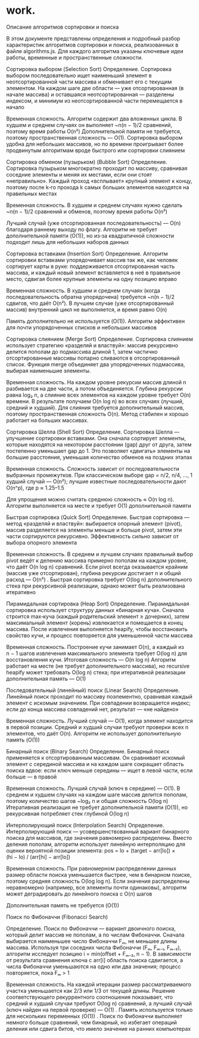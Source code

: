 # work.
Описание алгоритмов сортировки и поиска

В этом документе представлены определения и подробный разбор характеристик алгоритмов сортировки и поиска, реализованных в файле algorithms.js. Для каждого алгоритма указаны ключевые идеи работы, временные и пространственные сложности.

Сортировка выбором (Selection Sort)
Определение.
Сортировка выбором последовательно ищет наименьший элемент в неотсортированной части массива и обменивает его с текущим элементом. На каждом шаге две области — уже отсортированная (в начале массива) и оставшаяся неотсортированная — разделены индексом, и минимум из неотсортированной части перемещается в начало

Временная сложность. Алгоритм содержит два вложенных цикла. В худшем и среднем случаях он выполняет ~n(n − 1)/2 сравнений, поэтому время работы O(n²)
Дополнительной памяти не требуется, поэтому пространственная сложность — O(1). Сортировка выбором удобна для небольших массивов, но по времени проигрывает более продвинутым алгоритмам вроде быстрого или сортировки слиянием


Сортировка обменом (пузырьком) (Bubble Sort)
Определение.
Сортировка пузырьком многократно проходит по массиву, сравнивая соседние элементы и меняя их местами, если они стоят «неправильно». Каждый проход «всплывает» крупный элемент к концу, поэтому после k‑го прохода k самых больших элементов находятся на правильных местах

Временная сложность. В худшем и среднем случаях нужно сделать ~n(n − 1)/2 сравнений и обменов, поэтому время работы O(n²)

Лучший случай (уже отсортированная последовательность) — O(n) благодаря раннему выходу по флагу. Алгоритм не требует дополнительной памяти (O(1)), но из‑за квадратичной сложности подходит лишь для небольших наборов данных

Сортировка вставками (Insertion Sort)
Определение.
Алгоритм сортировки вставками упорядочивает массив так же, как человек сортирует карты в руке: поддерживается отсортированная часть массива, и каждый новый элемент вставляется в неё в правильное место, сдвигая более крупные элементы на одну позицию вправо


Временная сложность. В худшем и среднем случаях (когда последовательность обратна упорядочена) требуется ~n(n − 1)/2 сдвигов, что даёт O(n²). В лучшем случае (уже отсортированный массив) внутренний цикл не выполняется, и время равно O(n)

Память дополнительно не используется (O(1)). Алгоритм эффективен для почти упорядоченных списков и небольших массивов

Сортировка слиянием (Merge Sort)
Определение.
Сортировка слиянием использует стратегию «разделяй и властвуй»: массив рекурсивно делится пополам до подмассива длиной 1, затем частично отсортированные массивы попарно сливаются в отсортированный список. Функция merge объединяет два упорядоченных подмассива, выбирая наименьшие элементы.

Временная сложность. На каждом уровне рекурсии массив длиной n разбивается на две части, а потом объединяется. Глубина рекурсии равна log₂ n, а слияние всех элементов на каждом уровне требует O(n) времени. В результате получаем O(n log n) во всех случаях (лучший, средний и худший). Для слияния требуется дополнительный массив, поэтому пространственная сложность O(n). Метод стабилен и хорошо работает на больших массивах.

Сортировка Шелла (Shell Sort)
Определение.
Сортировка Шелла — улучшение сортировки вставками. Она сначала сортирует элементы, которые находятся на некотором расстоянии (gap) друг от друга, затем постепенно уменьшает gap до 1. Это позволяет «двигать» элементы на большие расстояния, уменьшая количество обменов на поздних этапах

Временная сложность. Сложность зависит от последовательности выбранных промежутков. При классическом выборе gap = n/2, n/4, …, 1 худший случай — O(n²); лучшие известные последовательности дают O(n^p), где p ≈ 1.25–1.5

Для упрощения можно считать среднюю сложность ≈ O(n log n). Алгоритм выполняется на месте и требует O(1) дополнительной памяти

Быстрая сортировка (Quick Sort)
Определение.
Быстрая сортировка — метод «разделяй и властвуй»: выбирается опорный элемент (pivot), массив разделяется на элементы меньше и больше pivot, затем эти части сортируются рекурсивно. Эффективность сильно зависит от выбора опорного элемента

Временная сложность. В среднем и лучшем случаях правильный выбор pivot ведёт к делению массива примерно пополам на каждом уровне, что даёт O(n log n) сравнений. Если pivot всегда оказывается крайним (массив уже отсортирован), глубина рекурсии достигает n и общий расход — O(n²)
. Быстрая сортировка требует O(log n) дополнительного стека при рекурсивной реализации, однако может быть реализована итеративно

Пирамидальная сортировка (Heap Sort)
Определение.
Пирамидальная сортировка использует структуру данных «бинарная куча». Сначала строится max‑куча (каждый родительский элемент ≥ дочерних), затем максимальный элемент (корень) извлекается и помещается в конец массива. После извлечения выполняется heapify, чтобы восстановить свойство кучи, и процесс повторяется для уменьшенной части массива

Временная сложность. Построение кучи занимает O(n), а каждый из n − 1 шагов извлечения максимального элемента требует O(log n) для восстановления кучи. Итоговая сложность — O(n log n)
Алгоритм работает на месте (не требует дополнительного массива), но recursive heapify может требовать O(log n) стека; при итеративной реализации дополнительная память — O(1)

Последовательный (линейный) поиск (Linear Search)
Определение.
Линейный поиск проходит по массиву поэлементно, сравнивая каждый элемент с искомым значением. При совпадении возвращается индекс; если до конца массива совпадений нет, результат — «не найдено»


Временная сложность. Лучший случай — O(1), когда элемент находится в первой позиции. Средний и худший случаи требуют проверки всех n элементов, что даёт O(n). Алгоритм не использует дополнительную память (O(1))

Бинарный поиск (Binary Search)
Определение.
Бинарный поиск применяется к отсортированным массивам. Он сравнивает искомый элемент с серединой массива и на каждом шаге сокращает область поиска вдвое: если ключ меньше середины — ищет в левой части, если больше — в правой

Временная сложность. Лучший случай (ключ в середине) — O(1). В среднем и худшем случаях на каждом шаге массив делится пополам, поэтому количество шагов ~log₂ n и общая сложность O(log n)
Итеративная реализация не требует дополнительной памяти (O(1)), но рекурсивная потребляет стек глубиной O(log n)

Интерполирующий поиск (Interpolation Search)
Определение.
Интерполирующий поиск — усовершенствованный вариант бинарного поиска для массивов, где значения равномерно распределены. Вместо деления пополам, алгоритм использует линейную интерполяцию для оценки вероятной позиции элемента: pos = lo + (target − arr[lo]) × (hi − lo) / (arr[hi] − arr[lo])

Временная сложность. При равномерном распределении данных размер области поиска уменьшается быстрее, чем в бинарном поиске, поэтому средняя сложность O(log log n). Если значения распределены неравномерно (например, все элементы почти одинаковы), алгоритм может деградировать до линейного поиска с O(n) шагов

Дополнительная память не требуется (O(1))

Поиск по Фибоначчи (Fibonacci Search)

Определение. Поиск по Фибоначчи — вариант двоичного поиска, который делит массив не пополам, а по числам Фибоначчи. Сначала выбирается наименьшее число Фибоначчи Fₘ, не меньшее длины массива. Используя три соседних числа Фибоначчи (Fₘ, Fₘ₋₁, Fₘ₋₂), алгоритм исследует позицию i = min(offset + Fₘ₋₂, n − 1). В зависимости от результата сравнения ключа с arr[i] область поиска сдвигается, а числа Фибоначчи уменьшаются на одно или два значения; процесс повторяется, пока Fₘ > 1

Временная сложность. На каждой итерации размер рассматриваемого участка уменьшается как 2/3 или 1/3 от текущей длины. Решение соответствующего рекуррентного соотношения показывает, что средний и худший случаи требуют O(log n) сравнений, а лучший случай (ключ найден на первой проверке) — O(1)
. Память используется только для нескольких переменных (O(1))
. Поиск по Фибоначчи выполняет немного больше сравнений, чем бинарный, но избегает операций деления или сдвига битов, что имело значение на ранних компьютерах
